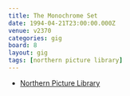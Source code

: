 ```yaml
---
title: The Monochrome Set
date: 1994-04-21T23:00:00.000Z
venue: v2370
categories: gig
board: 8
layout: gig
tags: [northern picture library]
---
```

+ <a href="/wiki/northern+picture+library">Northern Picture Library</a>